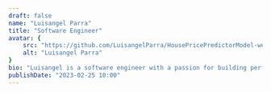 ```yaml
---
draft: false
name: "Luisangel Parra"
title: "Software Engineer"
avatar: {
    src: "https://github.com/LuisangelParra/HousePricePredictorModel-website/blob/main/src/assets/LuisangelParra.JPG?raw=true",
    alt: "Luisangel Parra"
}
bio: "Luisangel is a software engineer with a passion for building performant and scalable applications. He has experience working with a variety of technologies and languages, including JavaScript, TypeScript, and Python. He is also a strong advocate for open-source software and enjoys contributing to the community."
publishDate: "2023-02-25 10:00"
---
```


